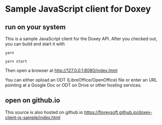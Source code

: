 # Sample JavaScript client for Doxey

## run on your system

This is a sample JavaScript client for the Doxey API. After you checked out, you can build and start it with
```
yarn

yarn start
```

Then open a browser at http://127.0.0.1:8080/index.html

You can either opload an ODT (LibreOffice/OpenOffice) file or enter an URL pointing at a Google Doc or ODT on Drive or other hosting services.

## open on github.io

This source is also hosted on github.io https://floreysoft.github.io/doxey-client-js-sample/index.html
